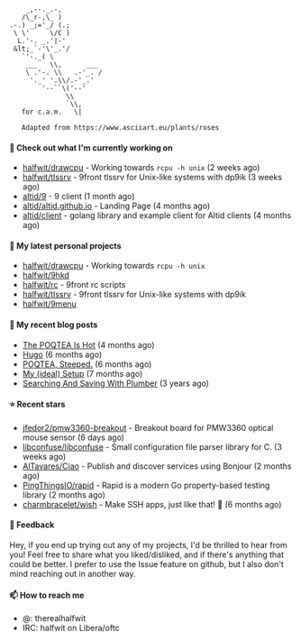 ```
    _,--._.-,
   /\_r-,\_ )
.-.) _;='_/ (.;
 \ \'     \/C )
  L.'-. _.'|-'
 &lt;_`-'\'_.'/
   `'-._( \
    ___   \\,      ___
    \ .'-. \\   .-'_. /
     '._' '.\\/.-'_.'
        '--``\('--'
              \\
              `\\,
   for c.a.m.   \|
   
   Adapted from https://www.asciiart.eu/plants/roses
```

#### 👷 Check out what I'm currently working on

- [halfwit/drawcpu](https://github.com/halfwit/drawcpu) - Working towards `rcpu -h unix` (2 weeks ago)
- [halfwit/tlssrv](https://github.com/halfwit/tlssrv) - 9front tlssrv for Unix-like systems with dp9ik (3 weeks ago)
- [altid/9](https://github.com/altid/9) - 9 client (1 month ago)
- [altid/altid.github.io](https://github.com/altid/altid.github.io) - Landing Page (4 months ago)
- [altid/client](https://github.com/altid/client) - golang library and example client for Altid clients (4 months ago)

#### 🌱 My latest personal projects

- [halfwit/drawcpu](https://github.com/halfwit/drawcpu) - Working towards `rcpu -h unix`
- [halfwit/9hkd](https://github.com/halfwit/9hkd)
- [halfwit/rc](https://github.com/halfwit/rc) - 9front rc scripts
- [halfwit/tlssrv](https://github.com/halfwit/tlssrv) - 9front tlssrv for Unix-like systems with dp9ik
- [halfwit/9menu](https://github.com/halfwit/9menu)

#### 📜 My recent blog posts

- [The POQTEA Is Hot](https://halfwit.github.io/2023/11/01/the-poqtea-is-hot.html) (4 months ago)
- [Hugo](https://halfwit.github.io/2023/09/04/hugo.html) (6 months ago)
- [POQTEA, Steeped.](https://halfwit.github.io/2023/08/29/layouts.html) (6 months ago)
- [My (ideal) Setup](https://halfwit.github.io/2023/07/26/setup.html) (7 months ago)
- [Searching And Saving With Plumber](https://halfwit.github.io/2020/06/27/searching.html) (3 years ago)

#### ⭐ Recent stars

- [jfedor2/pmw3360-breakout](https://github.com/jfedor2/pmw3360-breakout) - Breakout board for PMW3360 optical mouse sensor (6 days ago)
- [libconfuse/libconfuse](https://github.com/libconfuse/libconfuse) - Small configuration file parser library for C. (3 weeks ago)
- [AlTavares/Ciao](https://github.com/AlTavares/Ciao) - Publish and discover services using Bonjour (2 months ago)
- [PingThingsIO/rapid](https://github.com/PingThingsIO/rapid) - Rapid is a modern Go property-based testing library (2 months ago)
- [charmbracelet/wish](https://github.com/charmbracelet/wish) - Make SSH apps, just like that! 💫 (6 months ago)

#### 💬 Feedback

Hey, if you end up trying out any of my projects, I'd be thrilled to hear from you! Feel free to share what you liked/disliked, and if there's anything that could be better.
I prefer to use the Issue feature on github, but I also don't mind reaching out in another way.

#### 📫 How to reach me
- @: therealhalfwit
- IRC: halfwit on Libera/oftc
